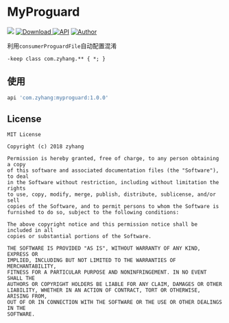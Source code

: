 # MyProguard
![](https://img.shields.io/cocoapods/l/AFNetworking.svg)
[ ![Download](https://api.bintray.com/packages/zyhang/maven/MyProguard/images/download.svg) ](https://bintray.com/zyhang/maven/MyProguard/_latestVersion)
[![API](https://img.shields.io/badge/API-15%2B-blue.svg?style=flat)](https://developer.android.com/about/versions/android-4.0.3)
[![Author](https://img.shields.io/badge/Author-zyhang-red.svg?style=flat)](https://www.zyhang.com/)

利用`consumerProguardFile`自动配置混淆

```
-keep class com.zyhang.** { *; }
```

## 使用

```groovy
api 'com.zyhang:myproguard:1.0.0'
```

## License

```
MIT License

Copyright (c) 2018 zyhang

Permission is hereby granted, free of charge, to any person obtaining a copy
of this software and associated documentation files (the "Software"), to deal
in the Software without restriction, including without limitation the rights
to use, copy, modify, merge, publish, distribute, sublicense, and/or sell
copies of the Software, and to permit persons to whom the Software is
furnished to do so, subject to the following conditions:

The above copyright notice and this permission notice shall be included in all
copies or substantial portions of the Software.

THE SOFTWARE IS PROVIDED "AS IS", WITHOUT WARRANTY OF ANY KIND, EXPRESS OR
IMPLIED, INCLUDING BUT NOT LIMITED TO THE WARRANTIES OF MERCHANTABILITY,
FITNESS FOR A PARTICULAR PURPOSE AND NONINFRINGEMENT. IN NO EVENT SHALL THE
AUTHORS OR COPYRIGHT HOLDERS BE LIABLE FOR ANY CLAIM, DAMAGES OR OTHER
LIABILITY, WHETHER IN AN ACTION OF CONTRACT, TORT OR OTHERWISE, ARISING FROM,
OUT OF OR IN CONNECTION WITH THE SOFTWARE OR THE USE OR OTHER DEALINGS IN THE
SOFTWARE.
```
